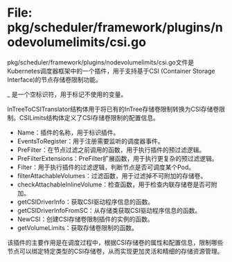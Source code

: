 # File: pkg/scheduler/framework/plugins/nodevolumelimits/csi.go

pkg/scheduler/framework/plugins/nodevolumelimits/csi.go文件是Kubernetes调度器框架中的一个插件，用于支持基于CSI (Container Storage Interface)的节点存储卷限制功能。

_ 是一个空标识符，用于标记不使用的变量。

InTreeToCSITranslator结构体用于将已有的InTree存储卷限制转换为CSI存储卷限制。CSILimits结构体定义了CSI存储卷限制的配置信息。

- Name：插件的名称，用于标识插件。
- EventsToRegister：用于注册需要监听的调度器事件。
- PreFilter：在节点过滤之前调用的函数，用于执行插件的预过滤逻辑。
- PreFilterExtensions：PreFilter扩展函数，用于执行更复杂的预过滤逻辑。
- Filter：用于执行插件的过滤逻辑，判断节点是否可调度某个Pod。
- filterAttachableVolumes：过滤函数，用于过滤掉不可附加的存储卷。
- checkAttachableInlineVolume：检查函数，用于检查内联存储卷是否可附加。
- getCSIDriverInfo：获取CSI驱动程序信息的函数。
- getCSIDriverInfoFromSC：从存储类获取CSI驱动程序信息的函数。
- NewCSI：创建CSI存储卷限制插件的实例的函数。
- getVolumeLimits：获取存储卷限制的函数。

该插件的主要作用是在调度过程中，根据CSI存储卷的属性和配置信息，限制哪些节点可以绑定特定类型的CSI存储卷，从而实现更加灵活和精细的存储资源管理。

